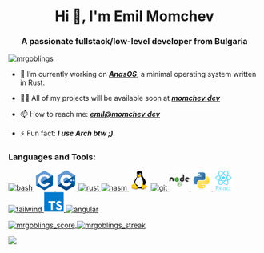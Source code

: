 <h1 align="center">Hi 👋, I'm Emil Momchev</h1>
<h3 align="center">A passionate fullstack/low-level developer from Bulgaria</h3>

<p align="left"> <a href="https://github.com/ryo-ma/github-profile-trophy&theme=radical"><img src="https://github-profile-trophy.vercel.app/?username=mrgoblings&theme=dracula" alt="mrgoblings" /></a> </p>

- 🌱 I’m currently working on [***AnasOS***](https://github.com/Mrgoblings/AnasOS/), a minimal operating system written in Rust.

- 👨‍💻 All of my projects will be available soon at [***momchev.dev***](https://momchev.dev)

- 📫 How to reach me: ***emil@momchev.dev***

- ⚡ Fun fact: ***I use Arch btw ;)***


<h3 align="left">Languages and Tools:</h3>
<p align="left">
<a href="https://www.gnu.org/software/bash/" target="_blank" rel="noreferrer"> <img src="https://cdn-icons-png.flaticon.com/512/919/919837.png" alt="bash" width="40" height="40"/> </a>
<a href="https://www.cprogramming.com/" target="_blank" rel="noreferrer"> <img src="https://raw.githubusercontent.com/devicons/devicon/master/icons/c/c-original.svg" alt="c" width="40" height="40"/> </a>
<a href="https://www.w3schools.com/cpp/" target="_blank" rel="noreferrer"> <img src="https://raw.githubusercontent.com/devicons/devicon/master/icons/cplusplus/cplusplus-original.svg" alt="cplusplus" width="40" height="40"/> </a>
<a href="https://www.rust-lang.org" target="_blank" rel="noreferrer"> <img src="https://cdn.iconscout.com/icon/premium/png-256-thumb/rust-2752081-2284898.png?f=webp&w=256" alt="rust" width="40" height="40"/> </a>
<a href="https://nasm.us" target="_blank" rel="noreferrer"> <img src="https://cs.lmu.edu/~ray/images/nasm-logo.png" alt="nasm" width="40" height="40"/> </a>
<a href="https://www.linux.org/" target="_blank" rel="noreferrer"> <img src="https://raw.githubusercontent.com/devicons/devicon/master/icons/linux/linux-original.svg" alt="linux" width="40" height="40"/> </a>
<a href="https://git-scm.com/" target="_blank" rel="noreferrer"> <img src="https://www.vectorlogo.zone/logos/git-scm/git-scm-icon.svg" alt="git" width="40" height="40"/> </a>
<a href="https://nodejs.org" target="_blank" rel="noreferrer"> <img src="https://raw.githubusercontent.com/devicons/devicon/master/icons/nodejs/nodejs-original-wordmark.svg" alt="nodejs" width="40" height="40"/> </a>
<a href="https://www.python.org" target="_blank" rel="noreferrer"> <img src="https://raw.githubusercontent.com/devicons/devicon/master/icons/python/python-original.svg" alt="python" width="40" height="40"/> </a>
<a href="https://reactjs.org/" target="_blank" rel="noreferrer"> <img src="https://raw.githubusercontent.com/devicons/devicon/master/icons/react/react-original-wordmark.svg" alt="react" width="40" height="40"/> </a>
<a href="https://tailwindcss.com/" target="_blank" rel="noreferrer"> <img src="https://www.vectorlogo.zone/logos/tailwindcss/tailwindcss-icon.svg" alt="tailwind" width="40" height="40"/> </a>
<a href="https://www.typescriptlang.org/" target="_blank" rel="noreferrer"> <img src="https://raw.githubusercontent.com/devicons/devicon/master/icons/typescript/typescript-original.svg" alt="typescript" width="40" height="40"/> </a>
<a href="https://angular.io" target="_blank" rel="noreferrer"> <img src="https://angular.io/assets/images/logos/angular/angular.svg" alt="angular" width="40" height="40"/> </a>
</p>
<p>
<a href="https://github.com/Mrgoblings">
  <img align="center" src="https://github-readme-stats.vercel.app/api?username=mrgoblings&show_icons=true&locale=en&theme=dracula" alt="mrgoblings_score" />
</a>
<a href="https://github.com/Mrgoblings">
  <img align="center" src="https://streak-stats.demolab.com/?user=Mrgoblings&theme=dracula" alt="mrgoblings_streak" />
</a>
  </p>
<a href="https://github.com/Mrgoblings">
  <img margin=66px src="https://github-readme-stats.vercel.app/api/top-langs/?username=Mrgoblings&hide=ShaderLab&layout=compact&langs_count=12&exclude_repo=ProjectBlank&card_width=275&theme=dracula" />
</a>
